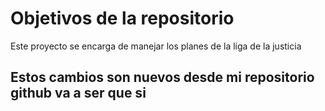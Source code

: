 # Objetivos de la repositorio

Este proyecto se encarga de manejar los planes de la liga de la justicia


## Estos cambios son nuevos desde mi repositorio github va a ser que si
